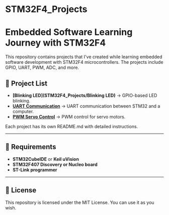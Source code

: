 # STM32F4_Projects
# Embedded Software Learning Journey with STM32F4

This repository contains projects that I've created while learning embedded software development with STM32F4 microcontrollers. The projects include GPIO, UART, PWM, ADC, and more.

## 📂 Project List
- **[Blinking LED](STM32F4_Projects/Blinking LED)** → GPIO-based LED blinking.
- **[UART Communication](-)** → UART communication between STM32 and a computer.
- **[PWM Servo Control](-)** → PWM control for servo motors.

Each project has its own README.md with detailed instructions.

---

## 🔧 Requirements
- **STM32CubeIDE** or **Keil uVision**
- **STM32F407 Discovery or Nucleo board**
- **ST-Link programmer**

---
## 📜 License
This repository is licensed under the MIT License. You can use it as you wish.

